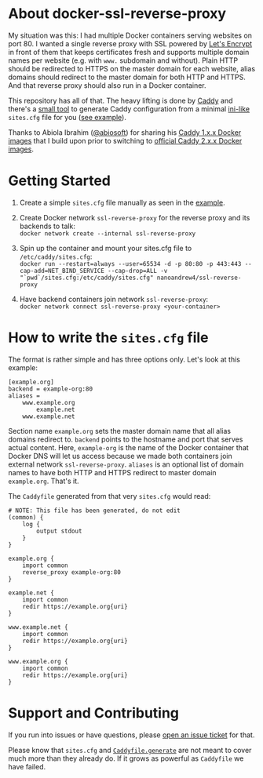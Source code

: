 # About docker-ssl-reverse-proxy

My situation was this:
I had multiple Docker containers serving websites on port 80.
I wanted a single reverse proxy with SSL powered by
[Let's Encrypt](https://letsencrypt.org/)
in front of them that keeps certificates fresh and supports
multiple domain names per website (e.g. with `www.` subdomain and without).
Plain HTTP should be redirected to HTTPS on the master domain for each website,
alias domains should redirect to the master domain for both HTTP and HTTPS.
And that reverse proxy should also run in a Docker container.

This repository has all of that.  The heavy lifting is done by
[Caddy](https://caddyserver.com/)
and there's a [small tool](Caddyfile.generate) to generate Caddy configuration
from a minimal
[ini-like](https://docs.python.org/2/library/configparser.html)
`sites.cfg` file for you ([see example](sites.cfg.EXAMPLE.gentoo-ev)).

Thanks to Abiola Ibrahim ([@abiosoft](https://github.com/abiosoft))
for sharing his
[Caddy 1.x.x Docker images](https://github.com/abiosoft/caddy-docker)
that I build upon prior to switching to
[official Caddy 2.x.x Docker images](https://hub.docker.com/_/caddy).


# Getting Started

  1. Create a simple `sites.cfg` file manually
     as seen in the [example](sites.cfg.EXAMPLE.gentoo-ev).

  2. Create Docker network `ssl-reverse-proxy` for the reverse proxy
     and its backends to talk:<br>
     `docker network create --internal ssl-reverse-proxy`

  3. Spin up the container and mount your sites.cfg file to `/etc/caddy/sites.cfg`:<br>
     ``docker run --restart=always --user=65534 -d -p 80:80 -p 443:443 --cap-add=NET_BIND_SERVICE --cap-drop=ALL -v "`pwd`/sites.cfg:/etc/caddy/sites.cfg" nanoandrew4/ssl-reverse-proxy``

  4. Have backend containers join network `ssl-reverse-proxy`:<br>
     `docker network connect ssl-reverse-proxy <your-container>`

# How to write the `sites.cfg` file

The format is rather simple and has three options only.
Let's look at this example:

    [example.org]
    backend = example-org:80
    aliases =
        www.example.org
            example.net
        www.example.net

Section name `example.org` sets the master domain name that all alias domains
redirect to.  `backend` points to the hostname and port that serves actual
content.  Here, `example-org` is the name of the Docker container that
Docker DNS will let us access because we made both containers join external
network `ssl-reverse-proxy`.
`aliases` is an optional list of domain names to have both HTTP and HTTPS
redirect to master domain `example.org`.  That's it.

The `Caddyfile` generated from that very `sites.cfg` would read:

    # NOTE: This file has been generated, do not edit
    (common) {
        log {
            output stdout
        }
    }

    example.org {
        import common
        reverse_proxy example-org:80
    }

    example.net {
        import common
        redir https://example.org{uri}
    }

    www.example.net {
        import common
        redir https://example.org{uri}
    }

    www.example.org {
        import common
        redir https://example.org{uri}
    }


# Support and Contributing

If you run into issues or have questions, please
[open an issue ticket](https://github.com/hartwork/docker-ssl-reverse-proxy/issues)
for that.

Please know that `sites.cfg` and [`Caddyfile.generate`](Caddyfile.generate)
are not meant to cover much more than they already do.  If it grows as powerful
as `Caddyfile` we have failed.
